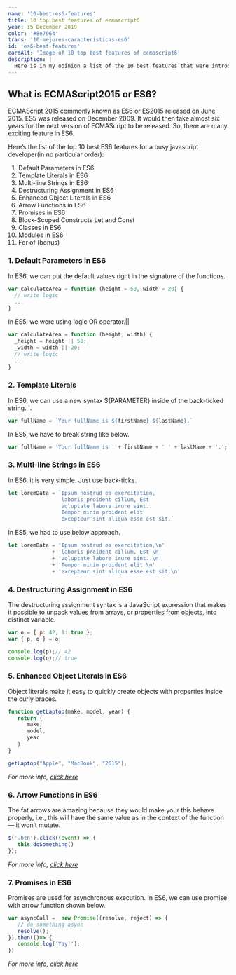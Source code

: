 ```yaml
---
name: '10-best-es6-features'
title: 10 top best features of ecmascript6
year: 15 December 2019
color: '#8e7964'
trans: '10-mejores-caracteristicas-es6'
id: 'es6-best-features'
cardAlt: 'Image of 10 top best features of ecmascript6'
description: |
  Here is in my opinion a list of the 10 best features that were introduced in es6 the new javascript standard.
---
```


## What is ECMAScript2015 or ES6?

ECMAScript 2015 commonly known as ES6 or ES2015 released on June 2015. ES5 was released on December 2009. It would then take almost six years for the next version of ECMAScript to be released. So, there are many exciting feature in ES6.

Here’s the list of the top 10 best ES6 features for a busy javascript developer(in no particular order):

1. Default Parameters in ES6
2. Template Literals in ES6
3. Multi-line Strings in ES6
4. Destructuring Assignment in ES6
5. Enhanced Object Literals in ES6
6. Arrow Functions in ES6
7. Promises in ES6
8. Block-Scoped Constructs Let and Const
9. Classes in ES6
10. Modules in ES6
11. For of (bonus)


### 1. Default Parameters in ES6

In ES6, we can put the default values right in the signature of the functions.

```javascript
var calculateArea = function (height = 50, width = 20) {
  // write logic
  ...
}
```

In ES5, we were using logic OR operator.<inline-code>||</inline-code>

```javascript
var calculateArea = function (height, width) {
  _height = height || 50;
  _width = width || 20;
  // write logic
  ...
}
```

### 2. Template Literals

 In ES6, we can use a new syntax <inline-code>${PARAMETER}</inline-code> inside of the back-ticked string. <inline-code>`</inline-code>.

```javascript
var fullName = `Your fullName is ${firstName} ${lastName}.`
```

In ES5, we have to break string like below.

```javascript
var fullName = 'Your fullName is ' + firstName + ' ' + lastName + '.';
```

### 3. Multi-line Strings in ES6

In ES6, it is very simple. Just use back-ticks.

```javascript
let loremData = `Ipsum nostrud ea exercitation,
                 laboris proident cillum, Est 
                 voluptate labore irure sint..
                 Tempor minim proident elit 
                 excepteur sint aliqua esse est sit.`
```

In ES5, we had to use below approach.

```javascript
let loremData = 'Ipsum nostrud ea exercitation,\n'
              + 'laboris proident cillum, Est \n'
              + 'voluptate labore irure sint..\n'
              + 'Tempor minim proident elit \n'
              + 'excepteur sint aliqua esse est sit.\n'
```

### 4. Destructuring Assignment in ES6

The destructuring assignment syntax is a JavaScript expression that makes it possible to unpack values from arrays, or properties from objects, into distinct variable.

```javascript
var o = { p: 42, 1: true };
var { p, q } = o;

console.log(p);// 42
console.log(q);// true
```

### 5. Enhanced Object Literals in ES6

Object literals make it easy to quickly create objects with properties inside the curly braces.

```javascript
function getLaptop(make, model, year) {
   return {
      make,
      model,
      year
   }
}

getLaptop("Apple", "MacBook", "2015");
```
*For more info, [click here](https://dev.to/sarah_chima/enhanced-object-literals-in-es6-a9d)*

### 6. Arrow Functions in ES6

The fat arrows are amazing because they would make your this behave properly, i.e., this will have the same value as in the context of the function— it won’t mutate.

```javascript
$('.btn').click((event) => {   
   this.doSomething() 
});
```

*For more info, [click here](https://developer.mozilla.org/en/docs/Web/JavaScript/Reference/Functions/Arrow_functions)*

### 7. Promises in ES6

Promises are used for asynchronous execution. In ES6, we can use promise with arrow function shown below.

```javascript
var asyncCall =  new Promise((resolve, reject) => {
   // do something async 
   resolve();
}).then(()=> {   
   console.log('Yay!');
})
```

*For more info, [click here](https://developer.mozilla.org/en-US/docs/Web/JavaScript/Reference/Global_Objects/Promise)*
